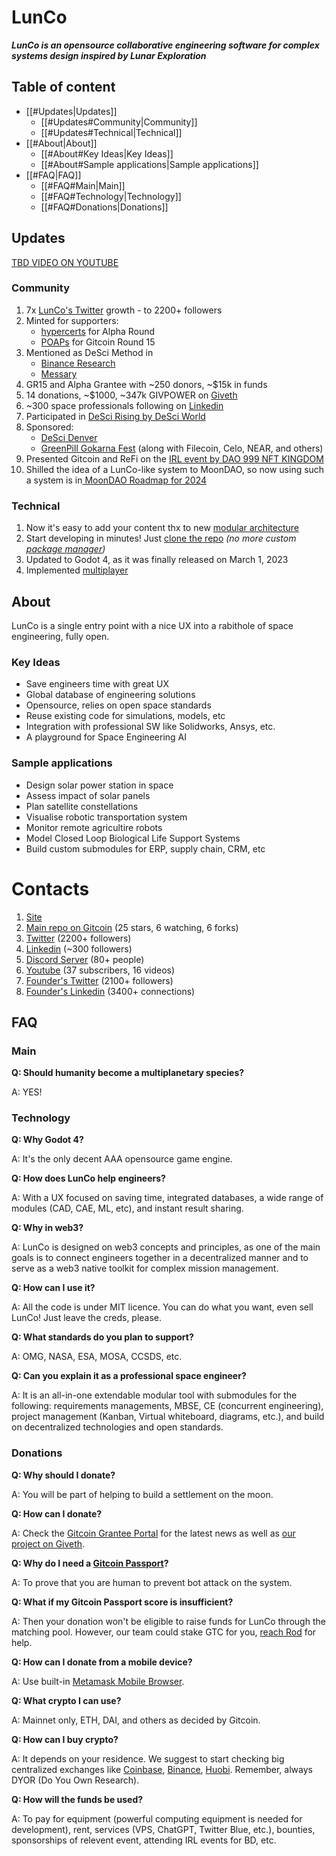 


# LunCo

***LunCo is an opensource collaborative engineering software for complex systems design inspired by Lunar Exploration***

## Table of content

- [[#Updates|Updates]]
	- [[#Updates#Community|Community]]
	- [[#Updates#Technical|Technical]]
- [[#About|About]]
	- [[#About#Key Ideas|Key Ideas]]
	- [[#About#Sample applications|Sample applications]]
- [[#FAQ|FAQ]]
	- [[#FAQ#Main|Main]]
	- [[#FAQ#Technology|Technology]]
	- [[#FAQ#Donations|Donations]]

## Updates

[TBD VIDEO ON YOUTUBE]()

### Community

1. 7x [LunCo's Twitter](https://twitter.com/LunCoSim) growth - to 2200+ followers
2. Minted for supporters:
	- [hypercerts](https://hypercerts.org/app/view?claimId=0x822f17a9a5eecfd66dbaff7946a8071c265d1d07-2381976568446569244243622252022377480192) for Alpha Round
	- [POAPs](https://www.poap.delivery/lunco-gr-15-supporters) for Gitcoin Round 15
3. Mentioned as DeSci Method in
	- [Binance Research](https://twitter.com/BinanceResearch/status/1638833482825605120)
	- [Messary](https://twitter.com/MessariCrypto/status/1644671463914614785)
5. GR15 and Alpha Grantee with ~250 donors, ~$15k in funds
6. 14 donations, ~$1000, ~347k GIVPOWER  on [Giveth](https://giveth.io/project/lunco-accelerates-lunar-colonization-with-opensource)
7. ~300 space professionals following on [Linkedin](https://www.linkedin.com/company/luncosim/) 
8. Participated in [DeSci Rising by DeSci World](https://twitter.com/DeSciWorld/status/1623715987928518658)
9. Sponsored:
	- [DeSci Denver ](https://twitter.com/descieth/status/1628379084928548866)
	- [GreenPill Gokarna Fest](https://twitter.com/IrthuSuresh/status/1643379632887193600) (along with Filecoin, Celo, NEAR, and others)
10. Presented Gitcoin and ReFi on the [IRL event by DAO 999 NFT KINGDOM](https://twitter.com/999kingdomnft/status/1643935080417730560)
11. Shilled the idea of a LunCo-like system to MoonDAO, so now using such a system is in[ MoonDAO Roadmap for 2024](https://docs.google.com/document/d/1E4VtthW7lEdYboaumkrlJ01hqf298wMu9qniqeNL0fA/edit#heading=h.pd8qdg2ti4sq)

### Technical

1. Now it's easy to add your content thx to new [modular architecture](obsidian://open?vault=LunCo%20Docs&file=LunCo%20architecture)
2. Start developing in minutes! Just [clone the repo](https://github.com/LunCoSim/lunco-sim#installation) *(no more custom [package manager](https://github.com/LunCoSim/godot-package-manager))*
3. Updated to Godot 4, as it was finally released on March 1, 2023
4. Implemented [multiplayer](https://youtu.be/hxd3Y432irQ)

## About

LunCo is a single entry point with a nice UX into a rabithole of space engineering, fully open.

### Key Ideas

* Save engineers time with great UX
* Global database of engineering solutions
* Opensource, relies on open space standards
* Reuse existing code for simulations, models, etc
* Integration with professional SW like Solidworks, Ansys, etc.
* A playground for Space Engineering AI

### Sample applications

- Design solar power station in space 
- Assess impact of solar panels
- Plan satellite constellations 
- Visualise robotic transportation system
- Monitor remote agricultire robots
- Model Closed Loop Biological Life Support Systems
- Build custom submodules for ERP, supply chain, CRM, etc

# Contacts

1. [Site](https://lunco.space)
2. [Main repo on Gitcoin](https://github.com/LunCoSim/lunco-sim) (25 stars, 6 watching, 6 forks)
3. [Twitter](https://twitter.com/LunCoSim) (2200+ followers)
4. [Linkedin](https://www.linkedin.com/company/luncosim/) (~300 followers)
5. [Discord Server](https://discord.gg/uTEFrW32) (80+ people)
7. [Youtube](https://www.youtube.com/@LunCoSim) (37 subscribers, 16 videos)
8. [Founder's Twitter](https://twitter.com/_Difint_) (2100+ followers)
9. [Founder's Linkedin](https://www.linkedin.com/in/rod-mamin-2a48a12b/) (3400+ connections)

## FAQ

### Main

**Q: Should humanity become a multiplanetary species?**

A: YES!

### Technology

**Q: Why Godot 4?**

A: It's the only decent AAA opensource game engine.

**Q: How does LunCo help engineers?**

A: With a UX focused on saving time, integrated databases, a wide range of modules (CAD, CAE, ML, etc), and instant result sharing.

**Q: Why in web3?**

A: LunCo is designed on web3 concepts and principles, as one of the main goals is to connect engineers together in a decentralized manner and to serve as a web3 native toolkit for complex mission management.

**Q: How can I use it?**

A: All the code is under MIT licence. You can do what you want, even sell LunCo! Just leave the creds, please.

**Q: What standards do you plan to support?**

A: OMG, NASA, ESA, MOSA, CCSDS, etc.

**Q: Can you explain it as a professional space engineer?**

A: It is an all-in-one extendable modular tool with submodules for the following: requirements managements, MBSE, CE (concurrent engineering), project management (Kanban, Virtual whiteboard, diagrams, etc.), and build on decentralized technologies and open standards.

### Donations

**Q: Why should I donate?**

A: You will be part of helping to build a settlement on the moon.

**Q: How can I donate?**

A: Check the [Gitcoin Grantee Portal](https://gitcoin.notion.site/Gitcoin-Grantee-Portal-6adfc92627474bd48a5dfcd1e8438d20) for the latest news as well as [our project on Giveth](https://giveth.io/project/lunco-a-full-cycle-space-operations-sim-tool).

**Q: Why do I need a [Gitcoin Passport](https://passport.gitcoin.co/)?**

A: To prove that you are human to prevent bot attack on the system.

**Q: What if my Gitcoin Passport score is insufficient?**

A: Then your donation won't be eligible to raise funds for LunCo through the matching pool. However, our team could stake GTC for you, [reach Rod](https://twitter.com/_Difint_) for help.

**Q: How can I donate from a mobile device?**

A: Use built-in [Metamask Mobile Browser](https://support.metamask.io/hc/en-us/articles/6356387482523-How-to-use-the-MetaMask-Mobile-Browser).

**Q: What crypto I can use?**

A: Mainnet only, ETH, DAI, and others as decided by Gitcoin.

**Q: How can I buy crypto?**

A: It depends on your residence. We suggest to start checking big centralized exchanges like [Coinbase](https://www.coinbase.com/), [Binance](https://binance.com), [Huobi](https://www.huobi.com/). Remember, always DYOR (Do You Own Research).

**Q: How will the funds be used?**

A: To pay for equipment (powerful computing equipment is needed for development), rent, services (VPS, ChatGPT, Twitter Blue, etc.), bounties, sponsorships of relevent event, attending IRL events for BD, etc.
